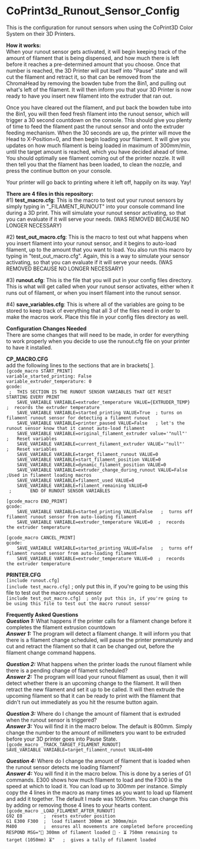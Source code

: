 # CoPrint3d_Runout_Sensor_Config
This is the configuration for runout sensors when using the CoPrint3D Color System on their 3D Printers.

**How it works:**  
When your runout sensor gets activated, it will begin keeping track of the amount of filament that is being dispensed, and how much there is left before it reaches a pre-determined amount that you choose.  Once that number is reached, the 3D Printer will put itself into "Pause" state and will cut the filament and retract it, so that can be removed from the ChromaHead by removing the bowden tube from the 8in1, and pulling out what's left of the filament.  It will then inform you that your 3D Printer is now ready to have you insert new filament into the extruder that ran out.

Once you have cleared out the filament, and put back the bowden tube into the 8in1, you will then feed fresh filament into the runout sensor, which will trigger a 30 second countdown on the console.  This should give you plenty of time to feed the filament past the runout sensor and onto the extruder feeding mechanism.  When the 30 seconds are up, the printer will move the Head to X-Position=0, and then begin loading your filament.  It will give you updates on how much filament is being loaded in maximum of 300mm/min, until the target amount is reached, which you have decided ahead of time.  You should optimally see filament coming out of the printer nozzle.  It will then tell you that the filament has been loaded, to clean the nozzle, and press the continue button on your console.  

Your printer will go back to printing where it left off, happily on its way.  Yay!

**There are 4 files in this repository:**  
#1) **test_macro.cfg**:  This is the macro to test out your runout sensors by simply typing in "_FILAMENT_RUNOUT" into your console command line during a 3D print.  This will simulate your runout sensor activating, so that you can evaluate if it will serve your needs.  (WAS REMOVED BECAUSE NO LONGER NECESSARY)  

#2) **test_out_macro.cfg**:  This is the macro to test out what happens when you insert filament into your runout sensor, and it begins to auto-load filament, up to the amount that you want to load.  You also run this macro by typing in "test_out_macro.cfg".  Again, this is a way to simulate your sensor activating, so that you can evaluate if it will serve your needs.  (WAS REMOVED BECAUSE NO LONGER NECESSARY)  

#3) **runout.cfg**:  This is the file that you will put in your config files directory.  This is what will get called when your runout sensor activates, either when it runs out of filament, or when you insert filament into the runout sensor.  

#4) **save_variables.cfg**:  This is where all of the variables are going to be stored to keep track of everything that all 3 of the files need in order to make the macros work.  Place this file in your config files directory as well.

**Configuration Changes Needed**  
There are some changes that will need to be made, in order for everything to work properly when you decide to use the runout.cfg file on your printer to have it installed.  

**CP_MACRO.CFG**  
add the following lines to the sections that are in brackets[ ].  
`[gcode_macro START_PRINT]`  
`variable_started_printing: False`  
`variable_extruder_temperature: 0`  
`gcode:`  
` ;  THIS SECTION IS THE RUNOUT SENSOR VARIABLES THAT GET RESET STARTING EVERY PRINT`  
`    SAVE_VARIABLE VARIABLE=extruder_temperature VALUE={EXTRUDER_TEMP}  ;  records the extruder temperature`  
`    SAVE_VARIABLE VARIABLE=started_printing VALUE=True  ; turns on filament runout sensor for detecting a filament runout`  
`    SAVE_VARIABLE VARIABLE=printer_paused VALUE=False   ; let's the runout sensor know that it cannot auto-load filament`  
`    SAVE_VARIABLE VARIABLE=original_filament_extruder value='"null"'  ;   Reset variables`  
`    SAVE_VARIABLE VARIABLE=current_filament_extruder VALUE='"null"'   ;   Reset variables`  
`    SAVE_VARIABLE VARIABLE=target_filament_runout VALUE=0`  
`    SAVE_VARIABLE VARIABLE=start_filament_position VALUE=0`  
`    SAVE_VARIABLE VARIABLE=dynamic_filament_position VALUE=0`  
`    SAVE_VARIABLE VARIABLE=extruder_change_during_runout VALUE=False  ;Used in filament loading macros`  
`    SAVE_VARIABLE VARIABLE=filament_used VALUE=0`  
`    SAVE_VARIABLE VARIABLE=filament_remaining VALUE=0`  
` ;       END OF RUNOUT SENSOR VARIABLES`  

`[gcode_macro END_PRINT]`    
`gcode:`  
`    SAVE_VARIABLE VARIABLE=started_printing VALUE=False   ;  turns off filament runout sensor from auto-loading filament`  
`    SAVE_VARIABLE VARIABLE=extruder_temperature VALUE=0  ;  records the extruder temperature`  

`[gcode_macro CANCEL_PRINT]`  
`gcode:`  
`    SAVE_VARIABLE VARIABLE=started_printing VALUE=False   ;  turns off filament runout sensor from auto-loading filament`  
`    SAVE_VARIABLE VARIABLE=extruder_temperature VALUE=0  ;  records the extruder temperature`  

**PRINTER.CFG**  
`[include runout.cfg]`  
`[include test_macro.cfg]`  ; only put this in, if you're going to be using this file to test out the macro runout sensor  
`[include test_out_macro.cfg]  ; only put this in, if you're going to be using this file to test out the macro runout sensor`  

**Frequently Asked Questions**  
***Question 1:***  What happens if the printer calls for a filament change before it completes the filament extrusion countdown  
***Answer 1:***  The program will detect a filament change.  It will inform you that there is a filament change scheduled, will pause the printer prematurely and cut and retract the filament so that it can be changed out, before the filament change command happens.  

***Question 2:***  What happens when the printer loads the runout filament while there is a pending change of filament scheduled?  
***Answer 2:***  The program will load your runout filament as usual, then it will detect whether there is an upcoming change to the filament.  It will then retract the new filament and set it up to be called.  It will then extrude the upcoming filament so that it can be ready to print with the filament that didn't run out immediately as you hit the resume button again.  

***Question 3:***   Where do I change the amount of filament that is extruded when the runout sensor is triggered?  
***Answer 3:***  You will find it in the macro below.  The default is 800mm.  Simply change the number to the amount of millimeters you want to be extruded before your 3D printer goes into Pause State.  
`[gcode_macro _TRACK_TARGET_FILAMENT_RUNOUT]`  
`SAVE_VARIABLE VARIABLE=target_filament_runout VALUE=800`  

***Question 4:***  Where do I change the amount of filament that is loaded when the runout sensor detects me loading filament?  
***Answer 4:***  You will find it in the macro below.  This is done by a series of G1 commands.  E300 shows how much filament to load and the F300 is the speed at which to load it.  You can load up to 300mm per instance.  Simply copy the 4 lines in the macro as many times as you want to load up filament and add it together.  The default I made was 1050mm.  You can change this by adding or removing those 4 lines to your hearts content.  
`[gcode_macro _LOAD_FILAMENT_AFTER_RUNOUT]`  
`G92 E0        ;  resets extruder position`  
`G1 E300 F300  ;  load filament 300mm at 300mm/min`  
`M400          ;  ensures all movements are completed before proceeding`  
`RESPOND MSG="🔄 300mm of filament loaded 🔄 - ⏳ 750mm remaining to target (1050mm) ⏳"   ;  gives a tally of filament loaded`  
